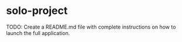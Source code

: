 # solo-project
TODO: Create a README.md file with complete instructions on how to launch the full application.
